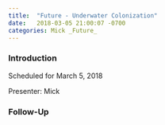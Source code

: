 ```yaml
---
title:  "Future - Underwater Colonization"
date:   2018-03-05 21:00:07 -0700
categories: Mick _Future_
---
```


### Introduction

Scheduled for March 5, 2018

Presenter: Mick

### Follow-Up


